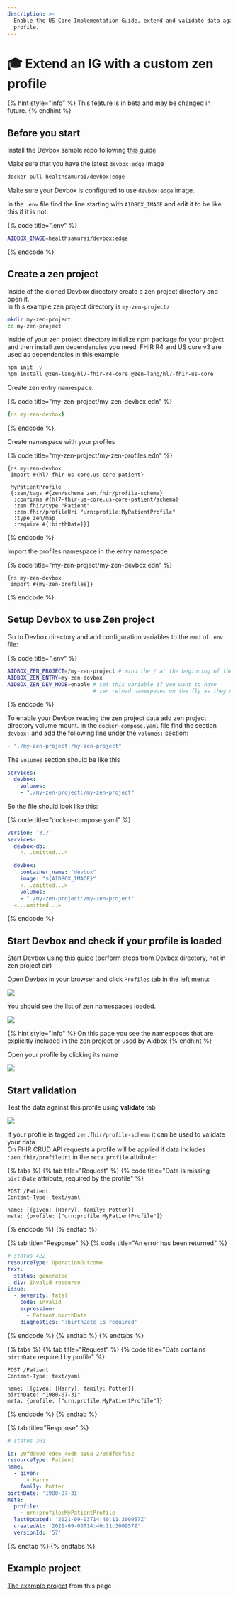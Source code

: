 ```yaml
---
description: >-
  Enable the US Core Implementation Guide, extend and validate data against this
  profile.
---
```


# 🎓 Extend an IG with a custom zen profile

{% hint style="info" %}
This feature is in beta and may be changed in future.
{% endhint %}

## Before you start

Install the Devbox sample repo following [this guide](../../getting-started/installation/setup-aidbox.dev.md)

Make sure that you have the latest `devbox:edge` image

```bash
docker pull healthsamurai/devbox:edge
```

Make sure your Devbox is configured to use `devbox:edge` image.

In the `.env` file find the line starting with `AIDBOX_IMAGE` and edit it to be like this if it is not:

{% code title=".env" %}
```bash
AIDBOX_IMAGE=healthsamurai/devbox:edge
```
{% endcode %}

## Create a zen project

Inside of the cloned Devbox directory create a zen project directory and open it.\
In this example zen project directory is `my-zen-project/`

```bash
mkdir my-zen-project
cd my-zen-project
```

Inside of your zen project directory initialize npm package for your project and then install zen dependencies you need. FHIR R4 and US core v3 are used as dependencies in this example

```bash
npm init -y
npm install @zen-lang/hl7-fhir-r4-core @zen-lang/hl7-fhir-us-core
```

Create zen entry namespace.

{% code title="my-zen-project/my-zen-devbox.edn" %}
```yaml
{ns my-zen-devbox}
```
{% endcode %}

Create namespace with your profiles

{% code title="my-zen-project/my-zen-profiles.edn" %}
```
{ns my-zen-devbox
 import #{hl7-fhir-us-core.us-core-patient}

 MyPatientProfile
 {:zen/tags #{zen/schema zen.fhir/profile-schema}
  :confirms #{hl7-fhir-us-core.us-core-patient/schema}
  :zen.fhir/type "Patient"
  :zen.fhir/profileUri "urn:profile:MyPatientProfile"
  :type zen/map
  :require #{:birthDate}}}
```
{% endcode %}

Import the profiles namespace in the entry namespace

{% code title="my-zen-project/my-zen-devbox.edn" %}
```
{ns my-zen-devbox
 import #{my-zen-profiles}}
```
{% endcode %}

## Setup Devbox to use Zen project

Go to Devbox directory and add configuration variables to the end of `.env` file:

{% code title=".env" %}
```bash
AIDBOX_ZEN_PROJECT=/my-zen-project # mind the / at the beginning of the dir name
AIDBOX_ZEN_ENTRY=my-zen-devbox
AIDBOX_ZEN_DEV_MODE=enable # set this variable if you want to have 
                           # zen reload namespaces on the fly as they change
```
{% endcode %}

To enable your Devbox reading the zen project data add zen project directory volume mount. In the `docker-compose.yaml` file find the section `devbox:` and add the following line under the `volumes:` section:

```yaml
- "./my-zen-project:/my-zen-project"
```

The `volumes` section should be like this

```yaml
services:
  devbox:
    volumes:
    - "./my-zen-project:/my-zen-project"
```

So the file should look like this:

{% code title="docker-compose.yaml" %}
```yaml
version: '3.7'
services:
  devbox-db:
    <...omitted...>

  devbox:
    container_name: "devbox"
    image: "${AIDBOX_IMAGE}"
    <...omitted...>
    volumes:
    - "./my-zen-project:/my-zen-project"
  <...omitted...>
```
{% endcode %}

## Start Devbox and check if your profile is loaded

Start Devbox using [this guide](../../getting-started/installation/setup-aidbox.dev.md#run-devbox) (perform steps from Devbox directory, not in zen project dir)

Open Devbox in your browser and click `Profiles` tab in the left menu:

![](<../../.gitbook/assets/image (88).png>)

You should see the list of zen namespaces loaded.

![](<../../.gitbook/assets/image (90).png>)

{% hint style="info" %}
On this page you see the namespaces that are explicitly included in the zen project or used by Aidbox
{% endhint %}

Open your profile by clicking its name

![](<../../.gitbook/assets/image (91).png>)

## Start validation

Test the data against this profile using **validate** tab

![](<../../.gitbook/assets/image (93).png>)

If your profile is tagged `zen.fhir/profile-schema` it can be used to validate your data\
On FHIR CRUD API requests a profile will be applied if data includes `:zen.fhir/profileUri` in the `meta.profile` attribute:

{% tabs %}
{% tab title="Request" %}
{% code title="Data is missing `birthDate` attribute, required by the profile" %}
```http
POST /Patient
Content-Type: text/yaml

name: [{given: [Harry], family: Potter}]
meta: {profile: ["urn:profile:MyPatientProfile"]}
```
{% endcode %}
{% endtab %}

{% tab title="Response" %}
{% code title="An error has been returned" %}
```yaml
# status 422
resourceType: OperationOutcome
text:
  status: generated
  div: Invalid resource
issue:
  - severity: fatal
    code: invalid
    expression:
      - Patient.birthDate
    diagnostics: ':birthDate is required'
```
{% endcode %}
{% endtab %}
{% endtabs %}

{% tabs %}
{% tab title="Request" %}
{% code title="Data contains `birthDate` required by profile" %}
```http
POST /Patient
Content-Type: text/yaml

name: [{given: [Harry], family: Potter}]
birthDate: "1980-07-31"
meta: {profile: ["urn:profile:MyPatientProfile"]}
```
{% endcode %}
{% endtab %}

{% tab title="Response" %}
```yaml
# status 201

id: 20fdde9d-ede6-4edb-a16a-278ddfeef952
resourceType: Patient
name:
  - given:
      - Harry
    family: Potter
birthDate: '1980-07-31'
meta:
  profile:
    - urn:profile:MyPatientProfile
  lastUpdated: '2021-09-03T14:40:11.300957Z'
  createdAt: '2021-09-03T14:40:11.300957Z'
  versionId: '57'
```
{% endtab %}
{% endtabs %}

## Example project

[The example project](https://github.com/Aidbox/devbox/commit/431b14170f867f77f90779d4ff870d74c051c844) from this page
